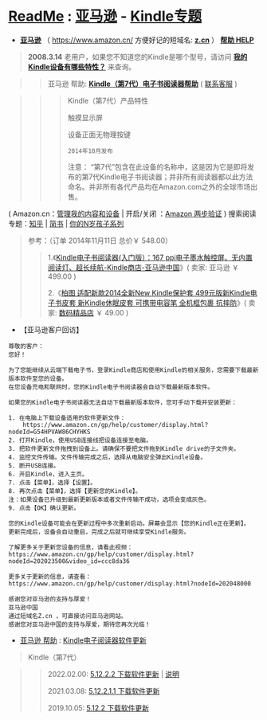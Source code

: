 # [ReadMe](https://github.com/taoste/Hello-World/blob/master/eBook/Kindle/ReadMe.md) : [**亚马逊**](https://www.amazon.cn/) - [Kindle专题](https://github.com/taoste/Hello-World/blob/master/eBook/Kindle/)

- [**亚马逊**](https://www.amazon.cn/) （ https://www.amazon.cn/ 方便好记的短域名: [**z.cn**](https://z.cn) ） [**帮助 HELP**](https://www.amazon.cn/gp/help/customer/display.html?nodeId=201263790) 
> **2008.3.14** 老用户，如果您不知道您的Kindle是哪个型号，请访问 [**我的Kindle设备有哪些特性？**](https://www.amazon.cn/gp/help/customer/display.html?nodeId=201263790) 来查询。

>> 亚马逊 帮助: [**Kindle（第7代）电子书阅读器帮助**](https://www.amazon.cn/gp/help/customer/display.html?nodeId=201584980)  ( 
[联系客服](https://www.amazon.cn/gp/help/customer/contact-us/ref=hp_ss_qs_v3_dv_cu_t2&initialIssue=asin-order?ie=UTF8&ref_=hp_ss_qs_v3_dv_oc#b) )

>>> Kindle（第7代）产品特性
>>>
>>>    触摸显示屏
>>>
>>>    设备正面无物理按键
>>>
>>>     2014年10月发布
>>>
>>>    注意： “第7代”包含在此设备的名称中，这是因为它是即将发布的第7代Kindle电子书阅读器；并非所有阅读器都以此方法命名。并非所有各代产品均在Amazon.com之外的全球市场出售。

( Amazon.cn：[管理我的内容和设备](https://www.amazon.cn/hz/mycd/myx#/home/content/booksAll/dateDsc/) | 开启/关闭 ：[Amazon 两步验证](https://www.amazon.cn/a/settings/approval/setup/howto)  ) 搜索阅读专题：[知乎](https://www.amazon.cn/s?k=%E7%9F%A5%E4%B9%8E) 
| [简书](https://www.amazon.cn/s?k=%E7%AE%80%E4%B9%A6) | [你的N岁孩子系列](https://www.amazon.cn/s?k=%E4%BD%A0%E7%9A%84N%E5%B2%81%E5%AD%A9%E5%AD%90)
> 参考：（订单 2014年11月11日 总价￥ 548.00）
>> 1.《[Kindle电子书阅读器(入门版）：167 ppi电子墨水触控屏、无内置阅读灯、超长续航-Kindle商店-亚马逊中国](https://www.amazon.cn/gp/product/B00KDRNYO4/ref=ppx_yo_dt_b_asin_title_o07_s00?ie=UTF8&psc=1)》( 卖家: 亚马逊 ￥ 499.00 )
>> 
>> 2.《[柏图 适配新款2014全新New Kindle保护套 499元版新Kindle电子书皮套 新Kindle休眠皮套 可携带电容笔 全机框包裹 抗摔防](https://www.amazon.cn/gp/product/B00JPCSBB4/ref=ppx_yo_dt_b_asin_title_o07_s00?ie=UTF8&psc=1)》( 卖家: [数码精品店](https://www.amazon.cn/gp/help/seller/at-a-glance.html/ref=ppx_yo_dt_b_sellerprofile_o07_s00?ie=UTF8&isAmazonFulfilled=1&marketplaceSeller=1&orderID=C02-8433821-0672802&seller=AKH2XKHVAHNHS) ￥ 49.00 ) 

- 【亚马逊客户回访】
```
尊敬的客户：
您好！

为了您能继续从云端下载电子书，登录Kindle商店和使用Kindle的相关服务，您需要下载最新版本软件至您的设备。
在您设备充电和联网时，您的Kindle电子书阅读器会自动下载最新版本软件。

如果您的Kindle电子书阅读器无法自动下载最新版本软件，您可手动下载并安装更新：

1. 在电脑上下载设备适用的软件更新文件：
    https://www.amazon.cn/gp/help/customer/display.html?nodeId=G54HPVAW86CHYHKS
2. 打开Kindle，使用USB连接线把设备连接至电脑。
3. 把软件更新文件拖拽到设备上。请确保不要把文件拖到Kindle drive的子文件夹。
4. 监控文件传输。文件传输完成之后，选择从电脑安全弹出Kindle设备。
5. 断开USB连接。
6. 开启Kindle，进入主页。
7. 点击【菜单】，选择【设置】。
8. 再次点击【菜单】，选择【更新您的Kindle】。
注：如果设备已升级到最新更新版本或者文件传输不成功，选项会变成灰色。
9. 点击【OK】确认更新。

您的Kindle设备可能会在更新过程中多次重新启动。屏幕会显示【您的Kindle正在更新】。
更新完成后，设备会自动重启，完成之后就可继续享受Kindle服务。

了解更多关于更新您设备的信息，请看此视频：
https://www.amazon.cn/gp/help/customer/display.html?nodeId=202023500&video_id=ccc8da36

更多关于更新的信息，请查看：
https://www.amazon.cn/gp/help/customer/display.html?nodeId=202048000

感谢您对亚马逊的支持与厚爱！
亚马逊中国
通过短域名Z.cn ，可直接访问亚马逊网站。
感谢您对亚马逊中国的支持与厚爱，期待您再次光临！ 
```
- [亚马逊 帮助](https://www.amazon.cn/gp/help/customer/display.html?nodeId=202048000) : [Kindle电子阅读器软件更新](https://www.amazon.cn/gp/help/customer/display.html?nodeId=G54HPVAW86CHYHKS) 
> Kindle（第7代）

>>   2022.02.00: [5.12.2.2 下载软件更新](https://s3.amazonaws.com/firmwaredownloads/update_kindle_5.12.2.2.bin) | [说明](https://zhuanlan.zhihu.com/p/465016626)
>>  
>>   2021.03.08: [5.12.2.1.1 下载软件更新](https://s3.amazonaws.com/firmwaredownloads/update_kindle_5.12.2.1.1.bin)
>>      
>>   2019.10.05: [5.12.2 下载软件更新](https://s3.amazonaws.com/firmwaredownloads/update_kindle_5.12.2.bin)
